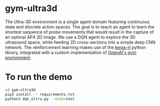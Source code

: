 # gym-ultra3d

The Ultra-3D environment is a single agent domain featuring continuous state and discrete action spaces. The goal is to teach an agent to learn the shortest sequence of probe movements that would result in the capture of an optimal AP4 2D image. We use a DQN agent to explore the 3D ultrasound space, while feeding 2D cross-sections into a simple deep CNN network. The reinforcement learning makes use of the [keras-rl](https://keras-rl.readthedocs.io/en/latest/agents/overview/) python library, integrated with a custom implementation of [OpenAI's gym environment](https://gym.openai.com/docs/).

# To run the demo

```bash
cd gym-ultra3d
pip3 install -r requirements.txt
python3 dqn_ultra.py --mode=test
```

